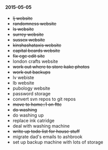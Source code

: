 #### 2015-05-05 ####

- ~~lj website~~
- ~~randomness website~~
- ~~ls website~~
- ~~surrey website~~
- ~~sussex website~~
- ~~kinshashataxis website~~
- ~~capital beards website~~
- ~~fix cgc edit site~~
- london crafts website
- ~~work out where to store kake photos~~
- ~~work out backups~~
- lv webiste
- lb website
- pubology website
- password storage
- convert svn repos to git repos
- ~~move to home::1 on fttc~~
- ~~do washing~~
- do washing up
- replace ink catridge
- deal with washing machine
- ~~write up todo list for house stuff~~
- migrate dad's emails to ashbrook
- set up backup machine with lots of storage


